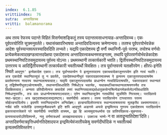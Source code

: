 ```yaml
---
index:  6.1.85
vrittiindex:  76
sutra:  अन्तादिवच्च
vritti:  balamanorama 
---
```


अथ तस्य रेफस्य पदान्ते विहितं विसर्गमाशङ्कितुं तस्य पदान्तत्वसाधनायाह-अन्तादिवच्च। एकः पूर्वपरयोरिति सूत्रमनुवर्तते। यथासंख्यपरिभाषया अन्तादिवदित्यस्य क्रमेणान्वयः। ततश्च पूर्वपरयोर्भवन्नेक आदेशः पूर्वस्यान्तवत्परस्यादिवदिति लभ्यते। यद्यपि एकादेशस्य द्वौ वर्णौ स्थानिनौ-पूर्वः परश्च, तयोश्च वर्णयोः प्रत्येकमेकत्वादखण्डत्वात्तदपेक्षया एकादेशस्य अन्तादिवत्त्वकथनमसङ्गतम्, तथापि पूर्वपरवर्णयोर्भवन्नेकादेशः प्रथमस्थानिघटितसमुदायस्य पूर्वस्य योऽन्तः। प्रथमस्थानी तत्कार्यकारी भवति। द्वितीयस्थानिघटितसमुदायस्य उत्तरस्य य आदिर्द्वितीयस्थानी तत्कार्यकारी भवतीत्यर्थो विवक्षितः। तत्र पूर्वान्तवत्त्वे यताक्षीरपेण। क्षीरप-इनेति स्थिते `आद्गुण' इत्येकादेश एकारः। तत्र पूर्वान्तवत्त्वेन पे इत्युत्तरपदस्य एकाच्त्वादेकाजुत्तरपदेण इति णत्वं भवति। अत्र एकादेशे स्थानिवत्सूत्रं तु न प्रवर्तते, एकदेशस्थानीभूतं पकारादकारमालम्ब्य पे इत्यस्य एकाजुत्तरपदत्वाश्रयेम प्रवर्तमानस्य णत्वस्य स्थान्यलाश्रयत्वात्। यद्यपि एकाजुत्तरपदत्वमेव प्राधान्येन णत्वविधिराश्रयति, पकारादकारं स्थान्यलं तु तद्विशेषणीभूताऽच्वेनाश्रयति, तथाप्यनल्विधाविति निषेधोऽत्र भवत्येव, यथाकथञ्चित्स्थान्यलाश्रयणस्यैव तत्र विवक्षितत्वात्। अन्यता प्रतिदीव्येत्यत्र क्त्वादेशं ल्यपं स्थानिगतवलाद्यर्थधातुकत्वेनाश्रित्येडागमेकर्तव्येऽनल्विधाविति निषेधानुपपत्तिः, तत्र वलः प्राधान्येनाश्रयणाऽभावात्। एतेन स्थानिवत्सूत्रेण गतार्थमिदं सूत्रमिति निरस्तम्। परादिवत्त्वे यथा-खट्वा। अत्र खट्वाशब्दादजाद्यतष्टाप्। सवर्णदीर्घः आकारः। तस्य परादिवत्त्वेन टाप्त्वात्ततः परस्य सोर्हल्ङ्यादिलोपः। इदमपि स्तानिवद्भावेन अनिर्वाह्रम्। हल्ङ्यादिलोपस्यात्र स्थान्यलाश्रयताया मूलकृतैव वक्ष्यमाणत्वात्। नचैवं सति यजेर्लङि उत्तमपुरुषैकवचने इटि शपि आद्गुणे अडागमे अयजे इन्द्रमित्यत्र गुणस्य एकादेशस्य परादिवत्त्वेन इकारत्वात्तत्रेकारे परे सवर्णदीर्घः स्यादिति वाच्यम, इह हि अल्समुदायधर्मास एव प्रातिपदिकत्व-सुबन्तत्व-प्रत्ययत्वादयोऽतिदिश्यन्ते, नतु वर्णमात्रधर्मा अत्वह्यस्वत्वादयः। उक्तञ्च भाष्ये-`न वा अताद्रूप्यातिदेशा'दिति। अन्तादिवर्णमात्रवृत्तिधर्मानतिदेशादयज इन्द्रमित्येवंजातीयकेषु सवर्णदीर्घादिकं न भवतीत्यर्थ इत्यलमतिविस्तरेण।

